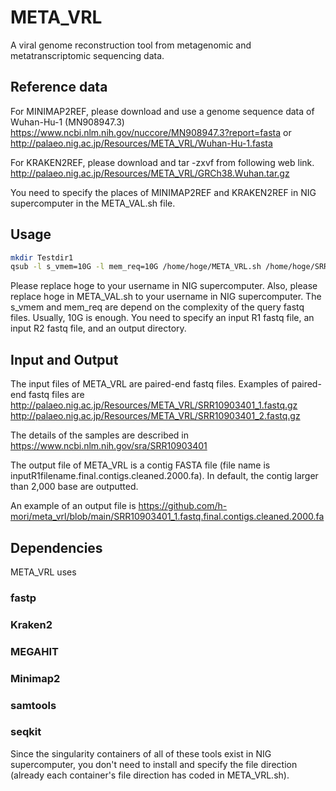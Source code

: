 # META_VRL
A viral genome reconstruction tool from metagenomic and metatranscriptomic sequencing data.

## Reference data
For MINIMAP2REF, please download and use a genome sequence data of Wuhan-Hu-1 (MN908947.3)
https://www.ncbi.nlm.nih.gov/nuccore/MN908947.3?report=fasta
or
http://palaeo.nig.ac.jp/Resources/META_VRL/Wuhan-Hu-1.fasta

For KRAKEN2REF, please download and tar -zxvf from following web link.
http://palaeo.nig.ac.jp/Resources/META_VRL/GRCh38.Wuhan.tar.gz

You need to specify the places of MINIMAP2REF and KRAKEN2REF in NIG supercomputer in the META_VAL.sh file.

## Usage
```bash
mkdir Testdir1
qsub -l s_vmem=10G -l mem_req=10G /home/hoge/META_VRL.sh /home/hoge/SRR10903401_1.fastq /home/hoge/SRR10903401_2.fastq /home/hoge/Testdir1
```
Please replace hoge to your username in NIG supercomputer.
Also, please replace hoge in META_VAL.sh to your username in NIG supercomputer.
The s_vmem and mem_req are depend on the complexity of the query fastq files. Usually, 10G is enough.
You need to specify an input R1 fastq file, an input R2 fastq file, and an output directory.

## Input and Output
The input files of META_VRL are paired-end fastq files.
Examples of paired-end fastq files are 
http://palaeo.nig.ac.jp/Resources/META_VRL/SRR10903401_1.fastq.gz
http://palaeo.nig.ac.jp/Resources/META_VRL/SRR10903401_2.fastq.gz

The details of the samples are described in https://www.ncbi.nlm.nih.gov/sra/SRR10903401

The output file of META_VRL is a contig FASTA file (file name is inputR1filename.final.contigs.cleaned.2000.fa).
In default, the contig larger than 2,000 base are outputted.

An example of an output file is https://github.com/h-mori/meta_vrl/blob/main/SRR10903401_1.fastq.final.contigs.cleaned.2000.fa


## Dependencies
META_VRL uses
### fastp
### Kraken2
### MEGAHIT
### Minimap2
### samtools
### seqkit
Since the singularity containers of all of these tools exist in NIG supercomputer, you don't need to install and specify the file direction (already each container's file direction has coded in META_VRL.sh).

